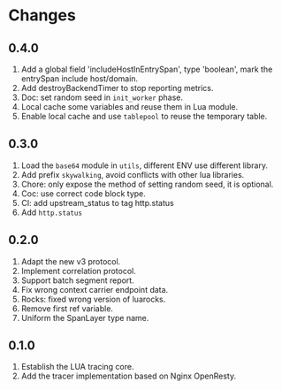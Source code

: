 # Changes

## 0.4.0

1. Add a global field 'includeHostInEntrySpan', type 'boolean', mark the entrySpan include host/domain.
2. Add destroyBackendTimer to stop reporting metrics.
3. Doc: set random seed in `init_worker` phase.
4. Local cache some variables and reuse them in Lua module. 
4. Enable local cache and use `tablepool` to reuse the temporary table.

## 0.3.0

1. Load the `base64` module in `utils`, different ENV use different library.
2. Add prefix `skywalking`, avoid conflicts with other lua libraries.
3. Chore: only expose the method of setting random seed, it is optional.
4. Coc: use correct code block type.
5. CI: add upstream_status to tag http.status
6. Add `http.status`

## 0.2.0

1. Adapt the new v3 protocol.
2. Implement correlation protocol.
3. Support batch segment report.
4. Fix wrong context carrier endpoint data.
5. Rocks: fixed wrong version of luarocks.
6. Remove first ref variable.
7. Uniform the SpanLayer type name.

## 0.1.0

1. Establish the LUA tracing core.
2. Add the tracer implementation based on Nginx OpenResty.
